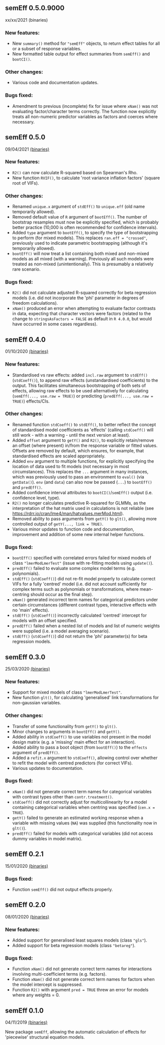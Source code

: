 ## semEff 0.5.0.9000

xx/xx/2021 (binaries)

### New features:

-   New `summary()` method for `"semEff"` objects, to return effect tables for all or a subset of response variables.
-   New formatted table output for effect summaries from `semEff()` and `bootCI()`.

### Other changes:

-   Various code and documentation updates.

### Bugs fixed:

-   Amendment to previous (incomplete) fix for issue where `xNam()` was not evaluating factor/character terms correctly. The function now explicitly treats all non-numeric predictor variables as factors and coerces where necessary.

## semEff 0.5.0

09/04/2021 [(binaries)](https://github.com/murphymv/semEff/releases/tag/v0.5.0)

### New features:

-   `R2()` can now calculate R-squared based on Spearman's Rho.
-   New function `RVIF()`, to calculate 'root variance inflation factors' (square root of VIFs).

### Other changes:

-   Renamed `unique.x` argument of `stdEff()` to `unique.eff` (old name temporarily allowed).
-   Removed default value of `R` argument of `bootEff()`. The number of bootstrap resamples must now be explicitly specified, which is probably better practice (10,000 is often recommended for confidence intervals).
-   Added `type` argument to `bootEff()`, to specify the type of bootstrapping to perform (for mixed models). This replaces `ran.eff = "crossed"`, previously used to indicate parametric bootstrapping (although it's temporarily allowed).
-   `bootEff()` will now treat a list containing both mixed and non-mixed models as all mixed (with a warning). Previously all such models were treated as non-mixed (unintentionally). This is presumably a relatively rare scenario.

### Bugs fixed:

-   `R2()` did not calculate adjusted R-squared correctly for beta regression models (i.e. did not incorporate the 'phi' parameter in degrees of freedom calculations).
-   `xNam()` produced an error when attempting to evaluate factor contrasts in data, expecting that character vectors were factors (related to the change to `stringsAsFactors = FALSE` as default in `R 4.0.0`, but would have occurred in some cases regardless).

## semEff 0.4.0

01/10/2020 [(binaries)](https://github.com/murphymv/semEff/releases/tag/v0.4.0)

### New features:

-   Standardised vs raw effects: added `incl.raw` argument to `stdEff()` (`stdCoeff()`), to append raw effects (unstandardised coefficients) to the output. This facilitates simultaneous bootstrapping of both sets of effects, allowing raw effects to be used alternatively for calculating (`semEff(..., use.raw = TRUE)`) or predicting (`predEff(..., use.raw = TRUE)`) effects/CIs.

### Other changes:

-   Renamed function `stdCoeff()` to `stdEff()`, to better reflect the concept of standardised model coefficients as 'effects' (calling `stdCoeff()` will still work - with a warning - until the next version at least).
-   Added `offset` argument to `getY()` and `R2()`, to explicitly retain/remove an offset (where present) in/from the response variable or fitted values. Offsets are removed by default, which ensures, for example, that standardised effects are scaled appropriately.
-   Added `env` argument to multiple functions, for explicitly specifying the location of data used to fit models (not necessary in most circumstances). This replaces the `...` argument in many instances, which was previously used to pass an environment to `eval()` (via `getData()`). `env` (and `data`) can also now be passed (`...`) to `bootEff()` and `predEff()`.
-   Added confidence interval attributes to `bootCI()`/`semEff()` output (i.e. confidence level, type).
-   `R2()` no longer calculates predictive R-squared for GLMMs, as the interpretation of the hat matrix used in calculations is not reliable (see <https://rdrr.io/cran/lme4/man/hatvalues.merMod.html>).
-   Removed ability to pass arguments from `getY()` to `glt()`, allowing more controlled output of `getY(..., link = TRUE)`.
-   Various minor updates to function code and documentation, improvement and addition of some new internal helper functions.

### Bugs fixed:

-   `bootEff()` specified with correlated errors failed for mixed models of class `"lmerModLmerTest"` (issue with re-fitting models using `update()`).
-   `predEff()` failed to evaluate some complex model terms (e.g. polynomials).
-   `stdEff()` (`stdCoeff()`) did not re-fit model properly to calculate correct VIFs for a fully 'centred' model (i.e. did not account sufficiently for complex terms such as polynomials or transformations, where mean-centring should occur as the final step).
-   `xNam()` generated incorrect term names for categorical predictors under certain circumstances (different contrast types, interactive effects with no 'main' effects).
-   `stdEff()` (`stdCoeff()`) incorrectly calculated 'centred' intercept for models with an offset specified.
-   `predEff()` failed when a nested list of models and list of numeric weights were supplied (i.e. a model averaging scenario).
-   `stdEff()` (`stdCoeff()`) did not return the 'phi' parameter(s) for beta regression models.

## semEff 0.3.0

25/03/2020 [(binaries)](https://github.com/murphymv/semEff/releases/tag/v0.3.0)

### New features:

-   Support for mixed models of class `"lmerModLmerTest"`.
-   New function `glt()`, for calculating 'generalised' link transformations for non-gaussian variables.

### Other changes:

-   Transfer of some functionality from `getY()` to `glt()`.
-   Minor changes to arguments in `bootEff()` and `getY()`.
-   Added ability in `stdCoeff()` to use variables not present in the model design matrix (e.g. a 'missing' main effect for an interaction).
-   Added ability to pass a boot object (from `bootEff()`) to the `effects` argument of `predEff()`.
-   Added a `refit.x` argument to `stdCoeff()`, allowing control over whether to refit the model with centred predictors (for correct VIFs).
-   Various updates to documentation.

### Bugs fixed:

-   `xNam()` did not generate correct term names for categorical variables with contrast types other than `contr.treatment()`.
-   `stdCoeff()` did not correctly adjust for multicollinearity for a model containing categorical variables when centring was specified (`cen.x = TRUE`).
-   `getY()` failed to generate an estimated working response when a variable with missing values (`NA`) was supplied (this functionality now in `glt()`).
-   `predEff()` failed for models with categorical variables (did not access dummy variables in model matrix).

## semEff 0.2.1

15/01/2020 [(binaries)](https://github.com/murphymv/semEff/releases/tag/v0.2.1)

### Bugs fixed:

-   Function `semEff()` did not output effects properly.

## semEff 0.2.0

08/01/2020 [(binaries)](https://github.com/murphymv/semEff/releases/tag/v0.2.0)

### New features:

-   Added support for generalised least squares models (class `"gls"`).
-   Added support for beta regression models (class `"betareg"`).

### Bugs fixed:

-   Function `xNam()` did not generate correct term names for interactions involving multi-coefficient terms (e.g. factors).
-   Function `xNam()` did not generate correct term names for factors when the model intercept is suppressed.
-   Function `R2()` with argument `pred = TRUE` threw an error for models where any weights = 0.

## semEff 0.1.0

04/11/2019 [(binaries)](https://github.com/murphymv/semEff/releases/tag/v0.1.0)

New package `semEff`, allowing the automatic calculation of effects for 'piecewise' structural equation models.
